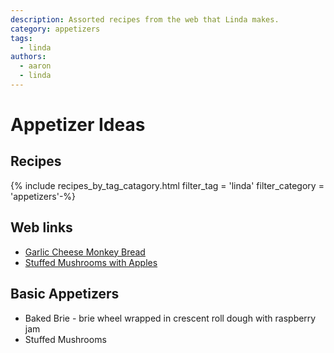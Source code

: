 ```yaml
---
description: Assorted recipes from the web that Linda makes.
category: appetizers
tags:
  - linda
authors:
  - aaron
  - linda
---
```


# Appetizer Ideas

## Recipes

{% include recipes_by_tag_catagory.html 
  filter_tag = 'linda'
  filter_category = 'appetizers'-%}
## Web links
- [Garlic Cheese Monkey Bread](https://www.homecookingadventure.com/garlic-cheese-monkey-bread/#recipe)
- [Stuffed Mushrooms with Apples](https://www.weaversorchard.com/stuffed-mushrooms-apples/#tasty-recipes-18941-jump-target)

## Basic Appetizers
- Baked Brie - brie wheel wrapped in crescent roll dough with raspberry jam
- Stuffed Mushrooms

